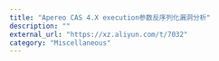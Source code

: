 ```yaml
---
title: "Apereo CAS 4.X execution参数反序列化漏洞分析"
description: ""
external_url: "https://xz.aliyun.com/t/7032"
category: "Miscellaneous"
---
```

